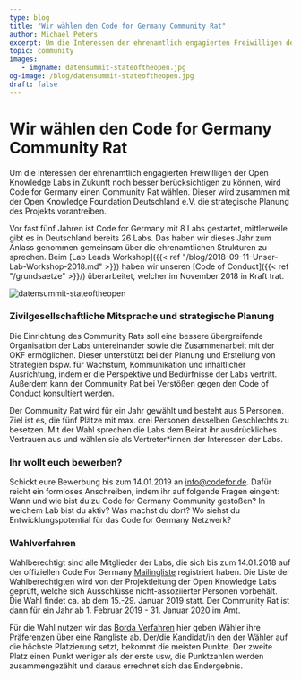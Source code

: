 ```yaml
---
type: blog
title: "Wir wählen den Code for Germany Community Rat"
author: Michael Peters
excerpt: Um die Interessen der ehrenamtlich engagierten Freiwilligen der Open Knowledge Labs in Zukunft noch besser berücksichtigen zu können, wird Code for Germany einen Community Rat wählen. Dieser wird zusammen mit der Open Knowledge Foundation Deutschland e.V. die strategische Planung des Projekts vorantreiben.
topic: community
images:
   - imgname: datensummit-stateoftheopen.jpg
og-image: /blog/datensummit-stateoftheopen.jpg
draft: false
---
```


# Wir wählen den Code for Germany Community Rat

Um die Interessen der ehrenamtlich engagierten Freiwilligen der Open Knowledge Labs in Zukunft noch besser berücksichtigen zu können, wird Code for Germany einen Community Rat wählen. Dieser wird zusammen mit der Open Knowledge Foundation Deutschland e.V. die strategische Planung des Projekts vorantreiben.

Vor fast fünf Jahren ist Code for Germany mit 8 Labs gestartet, mittlerweile gibt es in Deutschland bereits 26 Labs. Das haben wir dieses Jahr zum Anlass genommen gemeinsam über die ehrenamtlichen Strukturen zu sprechen. Beim [Lab Leads Workshop]({{< ref "/blog/2018-09-11-Unser-Lab-Workshop-2018.md" >}}) haben wir unseren [Code of Conduct]({{< ref "/grundsaetze" >}}/) überarbeitet, welcher im November 2018 in Kraft trat.

![datensummit-stateoftheopen](/blog/datensummit-stateoftheopen.jpg)

### Zivilgesellschaftliche Mitsprache und strategische Planung

Die Einrichtung des Community Rats soll eine bessere übergreifende Organisation der Labs untereinander sowie die Zusammenarbeit mit der OKF ermöglichen. Dieser unterstützt bei der Planung und Erstellung von Strategien bspw. für Wachstum, Kommunikation und inhaltlicher Ausrichtung, indem er die Perspektive und Bedürfnisse der Labs vertritt. Außerdem kann der Community Rat bei Verstößen gegen den Code of Conduct konsultiert werden.

Der Community Rat wird für ein Jahr gewählt und besteht aus 5 Personen. Ziel ist es, die fünf Plätze mit max. drei Personen desselben Geschlechts zu besetzen. Mit der Wahl sprechen die Labs dem Beirat ihr ausdrückliches Vertrauen aus und wählen sie als Vertreter*innen der Interessen der Labs.

### Ihr wollt euch bewerben?

Schickt eure Bewerbung bis zum 14.01.2019 an [info@codefor.de](mailto:info@codefor.de). Dafür reicht ein formloses Anschreiben, indem ihr auf folgende Fragen eingeht:  Wann und wie bist du zu Code for Germany Community gestoßen? In welchem Lab bist du aktiv? Was machst du dort? Wo siehst du Entwicklungspotential für das Code for Germany Netzwerk?

### Wahlverfahren

Wahlberechtigt sind alle Mitglieder der Labs, die sich bis zum 14.01.2018 auf der offiziellen Code For Germany [Mailingliste](https://mlists.okfn.de/cgi-bin/mailman/listinfo/codeforde) registriert haben. Die Liste der Wahlberechtigten wird von der Projektleitung der Open Knowledge Labs geprüft, welche sich Ausschlüsse nicht-assoziierter Personen vorbehält. Die Wahl findet ca. ab dem 15.-29. Januar 2019 statt. Der Community Rat ist dann für ein Jahr ab 1. Februar 2019 - 31. Januar 2020 im Amt.

Für die Wahl nutzen wir das [Borda Verfahren](https://de.wikipedia.org/wiki/Borda-Wahl) hier geben Wähler ihre Präferenzen über eine Rangliste ab. Der/die Kandidat/in den der Wähler auf die höchste Platzierung setzt, bekommt die meisten Punkte. Der zweite Platz einen Punkt weniger als der erste usw, die Punktzahlen werden zusammengezählt und daraus errechnet sich das Endergebnis.
